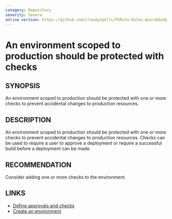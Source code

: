```yaml
---
category: Repository
severity: Severe
online version: https://github.com/cloudyspells/PSRule.Rules.AzureDevOps/blob/main/src/PSRule.Rules.AzureDevOps/en-US/Azure.DevOps.Pipelines.Environments.ProductionCheckProtection.md
---
```


# An environment scoped to production should be protected with checks

## SYNOPSIS

An environment scoped to production should be protected with one or more
checks to prevent accidental changes to production resources.

## DESCRIPTION

An environment scoped to production should be protected with one or more
checks to prevent accidental changes to production resources. Checks can
be used to require a user to approve a deployment or require a successful
build before a deployment can be made.

## RECOMMENDATION

Consider adding one or more checks to the environment.

## LINKS

- [Define approvals and checks](https://learn.microsoft.com/en-us/azure/devops/pipelines/process/approvals?view=azure-devops&tabs=check-pass)
- [Create an environment](https://docs.microsoft.com/en-us/azure/devops/pipelines/process/environments?view=azure-devops&tabs=yaml#create-an-environment)
